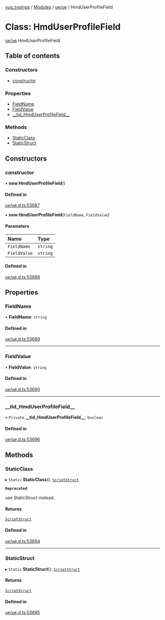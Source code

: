 [yug_typings](../README.md) / [Modules](../modules.md) / [ue/ue](../modules/ue_ue.md) / HmdUserProfileField

# Class: HmdUserProfileField

[ue/ue](../modules/ue_ue.md).HmdUserProfileField

## Table of contents

### Constructors

- [constructor](ue_ue.HmdUserProfileField.md#constructor)

### Properties

- [FieldName](ue_ue.HmdUserProfileField.md#fieldname)
- [FieldValue](ue_ue.HmdUserProfileField.md#fieldvalue)
- [\_\_tid\_HmdUserProfileField\_\_](ue_ue.HmdUserProfileField.md#__tid_hmduserprofilefield__)

### Methods

- [StaticClass](ue_ue.HmdUserProfileField.md#staticclass)
- [StaticStruct](ue_ue.HmdUserProfileField.md#staticstruct)

## Constructors

### constructor

• **new HmdUserProfileField**()

#### Defined in

[ue/ue.d.ts:53687](https://github.com/YugMetaverse/yug_typings/blob/25cad34/ue/ue.d.ts#L53687)

• **new HmdUserProfileField**(`FieldName`, `FieldValue`)

#### Parameters

| Name | Type |
| :------ | :------ |
| `FieldName` | `string` |
| `FieldValue` | `string` |

#### Defined in

[ue/ue.d.ts:53688](https://github.com/YugMetaverse/yug_typings/blob/25cad34/ue/ue.d.ts#L53688)

## Properties

### FieldName

• **FieldName**: `string`

#### Defined in

[ue/ue.d.ts:53689](https://github.com/YugMetaverse/yug_typings/blob/25cad34/ue/ue.d.ts#L53689)

___

### FieldValue

• **FieldValue**: `string`

#### Defined in

[ue/ue.d.ts:53690](https://github.com/YugMetaverse/yug_typings/blob/25cad34/ue/ue.d.ts#L53690)

___

### \_\_tid\_HmdUserProfileField\_\_

• `Private` **\_\_tid\_HmdUserProfileField\_\_**: `boolean`

#### Defined in

[ue/ue.d.ts:53696](https://github.com/YugMetaverse/yug_typings/blob/25cad34/ue/ue.d.ts#L53696)

## Methods

### StaticClass

▸ `Static` **StaticClass**(): [`ScriptStruct`](ue_ue.ScriptStruct.md)

**`Deprecated`**

use StaticStruct instead.

#### Returns

[`ScriptStruct`](ue_ue.ScriptStruct.md)

#### Defined in

[ue/ue.d.ts:53694](https://github.com/YugMetaverse/yug_typings/blob/25cad34/ue/ue.d.ts#L53694)

___

### StaticStruct

▸ `Static` **StaticStruct**(): [`ScriptStruct`](ue_ue.ScriptStruct.md)

#### Returns

[`ScriptStruct`](ue_ue.ScriptStruct.md)

#### Defined in

[ue/ue.d.ts:53695](https://github.com/YugMetaverse/yug_typings/blob/25cad34/ue/ue.d.ts#L53695)
